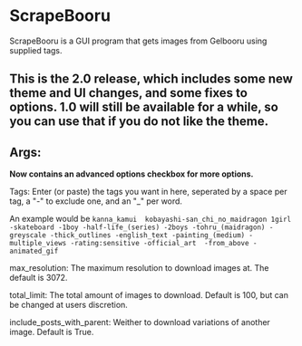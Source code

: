 # ScrapeBooru

ScrapeBooru is a GUI program that gets images from Gelbooru using supplied tags.

## This is the 2.0 release, which includes some new theme and UI changes, and some fixes to options. 1.0 will still be available for a while, so you can use that if you do not like the theme. 

## Args:

**Now contains an advanced options checkbox for more options.**

Tags: Enter (or paste) the tags you want in here, seperated by a space per tag, a "-" to exclude one, and an "_" per word.

An example would be `kanna_kamui  kobayashi-san_chi_no_maidragon 1girl -skateboard -1boy -half-life_(series) -2boys -tohru_(maidragon) -greyscale -thick_outlines -english_text -painting_(medium) -multiple_views -rating:sensitive -official_art  -from_above -animated_gif `

max_resolution: The maximum resolution to download images at. The default is 3072.

total_limit: The total amount of images to download. Default is 100, but can be changed at users discretion.

include_posts_with_parent: Weither to download variations of another image. Default is True.
